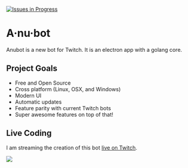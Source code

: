 
[![Issues in Progress](https://badge.waffle.io/jasonkeene/anubot.svg?label=in%20progress&title=In%20Progress)](http://waffle.io/jasonkeene/anubot)

# A·nu·bot

Anubot is a new bot for Twitch. It is an electron app with a golang core.

## Project Goals

 - Free and Open Source
 - Cross platform (Linux, OSX, and Windows)
 - Modern UI
 - Automatic updates
 - Feature parity with current Twitch bots
 - Super awesome features on top of that!

## Live Coding

I am streaming the creation of this bot [live on Twitch](http://twitch.tv/postcrypt).

[![](http://streambadge.com/twitch/custom/ffffff/8adaf2/648588/postcrypt.png)](http://twitch.tv/postcrypt)
